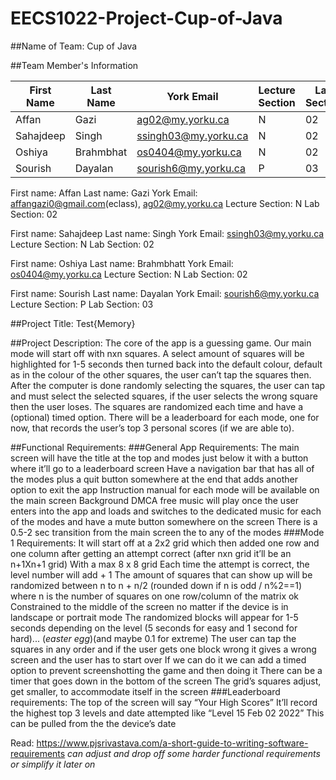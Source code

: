 # EECS1022-Project-Cup-of-Java

##Name of Team:
Cup of Java

##Team Member's Information

|First Name|Last Name|York Email|Lecture Section|Lab Section|
|----------|---------|----------|---------------|-----------|
|Affan|Gazi|ag02@my.yorku.ca|N|02|
|Sahajdeep|Singh|ssingh03@my.yorku.ca|N|02|
|Oshiya|Brahmbhat|os0404@my.yorku.ca|N|02|
|Sourish|Dayalan|sourish6@my.yorku.ca|P|03|

First name: Affan Last name: Gazi
York Email: affangazi0@gmail.com(eclass), ag02@my.yorku.ca
Lecture Section: N
Lab Section: 02

First name: Sahajdeep Last name: Singh
York Email: ssingh03@my.yorku.ca
Lecture Section: N
Lab Section: 02

First name: Oshiya Last name: Brahmbhatt
York Email: os0404@my.yorku.ca
Lecture Section: N
Lab Section: 02

First name: Sourish Last name: Dayalan
York Email: sourish6@my.yorku.ca
Lecture Section: P
Lab Section: 03

##Project Title:
Test{Memory}



##Project Description:
The core of the app is a guessing game.
Our main mode will start off with nxn squares. A select amount of squares will be highlighted for 1-5 seconds then turned back into the default colour, default as in the colour of the other squares, the user can’t tap the squares then. After the computer is done randomly selecting the squares, the user can tap and must select the selected squares, if the user selects the wrong square then the user loses. The squares are randomized each time and have a (optional) timed option.
There will be a leaderboard for each mode, one for now, that records the user’s top 3 personal scores (if we are able to).

##Functional Requirements:
###General App Requirements:
The main screen will have the title at the top and modes just below it with a button where it’ll go to a leaderboard screen
Have a navigation bar that has all of the modes plus a quit button somewhere at the end that adds another option to exit the app
Instruction manual for each mode will be available on the main screen
Background DMCA free music will play once the user enters into the app and loads and switches to the dedicated music for each of the modes and have a mute button somewhere on the screen
There is a 0.5-2 sec transition from the main screen the to any of the modes
###Mode 1 Requirements:
It will start off at a 2x2 grid which then added one row and one column after getting an attempt correct (after nxn grid it’ll be an n+1Xn+1 grid) With a max 8 x 8  grid
Each time the attempt is correct, the level number will add + 1
The amount of squares that can show up will be randomized between n to n + n/2 (rounded down if n is odd / n%2==1) where n is the number of squares on one row/column of the matrix ok
Constrained to the middle of the screen no matter if the device is in landscape or portrait mode
The randomized blocks will appear for 1-5 seconds depending on the level (5 seconds for easy and 1 second for hard)... (*easter egg*)(and maybe 0.1 for extreme)
The user can tap the squares in any order and if the user gets one block wrong it gives a wrong screen and the user has to start over
If we can do it we can add a timed option to prevent screenshotting the game and then doing it
There can be a timer that goes down in the bottom of the screen
The grid’s squares adjust, get smaller, to accommodate itself in the screen
###Leaderboard requirements:
The top of the screen will say “Your High Scores”
It’ll record the highest top 3 levels and date attempted like “Level 15             Feb 02 2022”
This can be pulled from the the device’s date

Read: https://www.pjsrivastava.com/a-short-guide-to-writing-software-requirements
*can adjust and drop off some harder functional requirements or simplify it later on*

